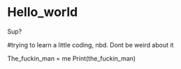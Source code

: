 # Hello_world
Sup?

#trying to learn a little coding, nbd. Dont be weird about it

The_fuckin_man = me
Print(the_fuckin_man)
